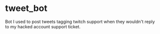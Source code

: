 # tweet_bot
Bot I used to post tweets tagging twitch support when they wouldn't reply to my hacked account support ticket.

